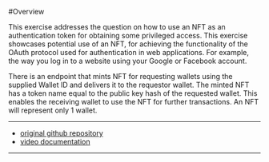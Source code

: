 
#Overview

This exercise addresses the question on how to use an NFT as an authentication token for obtaining some privileged access. 
This exercise showcases potential use of an NFT, for achieving the functionality of the OAuth protocol used for authentication 
in web applications. For example, the way you log in to a website using your Google or Facebook account. 

There is an endpoint that mints NFT for requesting wallets using the supplied Wallet ID and delivers it to the requestor wallet. 
The minted NFT has a token name equal to the public key hash of the requested wallet. This enables the receiving wallet to use the 
NFT for further transactions. An NFT will represent only 1 wallet.

---
- [original github repository](https://github.com/ganeshnithyanandam/OAuth-NFT)
- [video documentation](https://www.youtube.com/watch?v=v7QZsDbpy5M)
---
